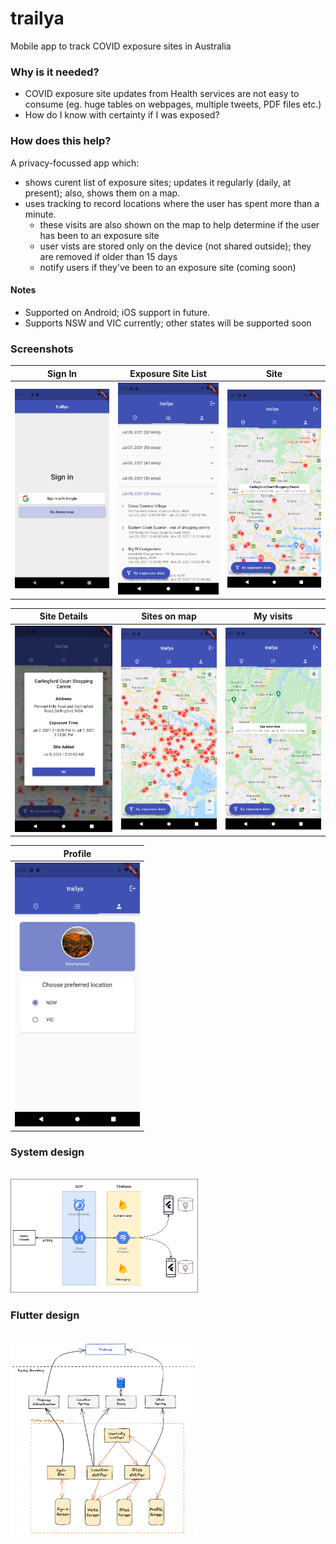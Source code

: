 # trailya

Mobile app to track COVID exposure sites in Australia

### Why is it needed?

- COVID exposure site updates from Health services are not easy to consume (eg. huge tables on webpages, multiple tweets, PDF files etc.)
- How do I know with certainty if I was exposed?

### How does this help? 

A privacy-focussed app which:

- shows curent list of exposure sites; updates it regularly (daily, at present); also, shows them on a map.
- uses tracking to record locations where the user has spent more than a minute. 
  - these visits are also shown on the map to help determine if the user has been to an exposure site
  - user vists are stored only on the device (not shared outside); they are removed if older than 15 days
  - notify users if they've been to an exposure site (coming soon) 

#### Notes

- Supported on Android; iOS support in future.
- Supports NSW and VIC currently; other states will be supported soon


### Screenshots

| Sign In                                                      | Exposure Site List                                                          | Site                                                    |
| ------------------------------------------------------------ | --------------------------------------------------------------------------- | ------------------------------------------------------- |
| <img src="doc/images/signin.png" alt="Sign In" width="200"/> | <img src="doc/images/sites-list.png" alt="Exposure Site List" width="200"/> | <img src="doc/images/site.png" alt="Site" width="200"/> |

| Site Details                                                            | Sites on map                                                            | My visits                                                       |
| ----------------------------------------------------------------------- | ----------------------------------------------------------------------- | --------------------------------------------------------------- |
| <img src="doc/images/site-details.png" alt="Site Details" width="200"/> | <img src="doc/images/sites-on-map.png" alt="Sites on map" width="200"/> | <img src="doc/images/my-visit.png" alt="My visit" width="200"/> |

| Profile  |
| -------  |
| <img src="doc/images/profile.png" alt="Profile" width="200"/> |

### System design

<br />
<img src="doc/images/system.png" alt="Design" width="300"/>

### Flutter design

<br />
<img src="doc/images/design.png" alt="Design" width="300"/>

